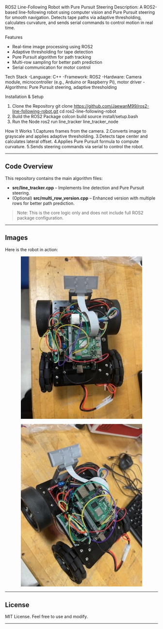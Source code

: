 ROS2 Line-Following Robot with Pure Pursuit Steering
Description:
A ROS2-based line-following robot using computer vision and Pure Pursuit steering for smooth navigation. Detects tape paths via adaptive thresholding, calculates curvature, and sends serial commands to control motion in real time.

Features
- Real-time image processing using ROS2
- Adaptive thresholding for tape detection
- Pure Pursuit algorithm for path tracking
- Multi-row sampling for better path prediction
- Serial communication for motor control

Tech Stack
-Language: C++
-Framework: ROS2
-Hardware: Camera module, microcontroller (e.g., Arduino or Raspberry Pi), motor driver
-Algorithms: Pure Pursuit steering, adaptive thresholding

Installation & Setup
1. Clone the Repository
   git clone https://github.com/JaewanM99/ros2-line-following-robot.git
   cd ros2-line-following-robot
2. Build the ROS2 Package
   colcon build
   source install/setup.bash
3. Run the Node
   ros2 run line_tracker line_tracker_node
   
How It Works
1.Captures frames from the camera.
2.Converts image to grayscale and applies adaptive thresholding.
3.Detects tape center and calculates lateral offset.
4.Applies Pure Pursuit formula to compute curvature.
5.Sends steering commands via serial to control the robot.

---

## Code Overview
This repository contains the main algorithm files:
- **src/line_tracker.cpp** – Implements line detection and Pure Pursuit steering.
- (Optional) **src/multi_row_version.cpp** – Enhanced version with multiple rows for better path prediction.

> Note: This is the core logic only and does not include full ROS2 package configuration.

---

##  Images 
Here is the robot in action:

<p align="center">
  <img src="images/Robot.jpeg" width="400">
</p>

<p align="center">
  <img src="images/Robot_1.jpeg" width="400">
</p>

---

## License
MIT License. Feel free to use and modify.

---
